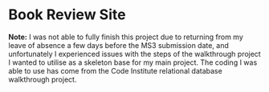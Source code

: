
# Book Review Site




**Note:** I was not able to fully finish this project due to returning from my leave of absence a few days before the MS3 submission date, and unfortunately I experienced issues with the steps of the walkthrough project I wanted to utilise as a skeleton base for my main project. The coding I was able to use has come from the Code Institute relational database walkthrough project.